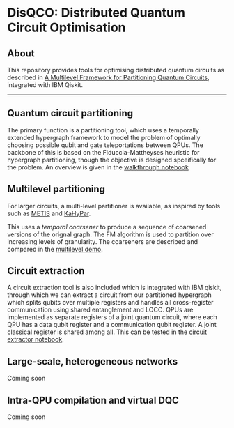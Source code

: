 # DisQCO: Distributed Quantum Circuit Optimisation

## About

This repository provides tools for optimising distributed quantum circuits as described in [A Multilevel Framework for Partitioning Quantum Circuits](https://arxiv.org/abs/2503.19082), integrated with IBM Qiskit.

---

## Quantum circuit partitioning

The primary function is a partitioning tool, which uses a temporally extended hypergraph framework to model the problem of optimally choosing possible qubit and gate teleportations between QPUs. The backbone of this is based on the Fiduccia-Mattheyses heuristic for hypergraph partitioning, though the objective is designed spceifically for the problem. An overview is given in the [walkthrough notebook](demos/walkthrough.ipynb)

## Multilevel partitioning

For larger circuits, a multi-level partitioner is available, as inspired by tools such as [METIS](https://github.com/KarypisLab/METIS) and [KaHyPar](https://github.com/kahypar). 

This uses a *temporal coarsener* to produce a sequence of coarsened versions of the orignal graph. The FM algorithm is used to partition over increasing levels of granularity. The coarseners are described and compared in the [multilevel demo](demos/Multilevel_FM_demo.ipynb).

## Circuit extraction

A circuit extraction tool is also included which is integrated with IBM qiskit, through which we can extract a circuit from our partitioned hypergraph which splits qubits over multiple registers and handles all cross-register communication using shared entanglement and LOCC. QPUs are implemented as separate registers of a joint quantum circuit, where each QPU has a data qubit register and a communication qubit register. A joint classical register is shared among all. This can be tested in the [circuit extractor notebook](demos/circuit_extraction_demo.ipynb).

## Large-scale, heterogeneous networks

Coming soon

## Intra-QPU compilation and virtual DQC

Coming soon
